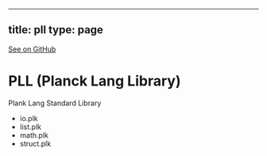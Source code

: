
---
title: pll
type: page
---

[See on GitHub](https://github.com/jakeroggenbuck/pll/)

# PLL (Planck Lang Library)
Plank Lang Standard Library

- io.plk
- list.plk
- math.plk
- struct.plk
